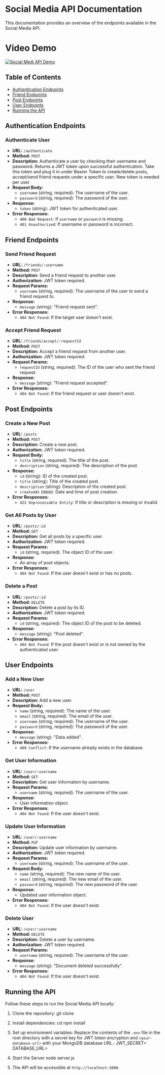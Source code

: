 # Social Media API Documentation

This documentation provides an overview of the endpoints available in the Social Media API.

# Video Demo
[![Social Medi API Demo](https://img.youtube.com/vi/9n592nXkthE/0.jpg)](https://youtu.be/9n592nXkthE)

## Table of Contents

- [Authentication Endpoints](#authentication-endpoints)
- [Friend Endpoints](#friend-endpoints)
- [Post Endpoints](#post-endpoints)
- [User Endpoints](#user-endpoints)
- [Running the API](#running-the-api)

## Authentication Endpoints

### Authenticate User

- **URL:** `/authenticate`
- **Method:** `POST`
- **Description:** Authenticate a user by checking their username and password. Returns a JWT token upon successful authentication. Take this token and plug it in under Bearer Token to create/delete posts, accept/send friend requests under a specific user. New token is needed per user.
- **Request Body:**
  - `username` (string, required): The username of the user.
  - `password` (string, required): The password of the user.
- **Response:**
  - `token` (string): JWT token for authenticated user.
- **Error Responses:**
  - `400 Bad Request`: If `username` or `password` is missing.
  - `401 Unauthorized`: If username or password is incorrect.

## Friend Endpoints

### Send Friend Request

- **URL:** `/friends/:username`
- **Method:** `POST`
- **Description:** Send a friend request to another user.
- **Authorization:** JWT token required.
- **Request Params:**
  - `username` (string, required): The username of the user to send a friend request to.
- **Response:**
  - `message` (string): "Friend request sent".
- **Error Responses:**
  - `404 Not Found`: If the target user doesn't exist.

### Accept Friend Request

- **URL:** `/friends/accept/:requestId`
- **Method:** `POST`
- **Description:** Accept a friend request from another user.
- **Authorization:** JWT token required.
- **Request Params:**
  - `requestId` (string, required): The ID of the user who sent the friend request.
- **Response:**
  - `message` (string): "Friend request accepted".
- **Error Responses:**
  - `404 Not Found`: If the friend request or user doesn't exist.

## Post Endpoints

### Create a New Post

- **URL:** `/posts`
- **Method:** `POST`
- **Description:** Create a new post.
- **Authorization:** JWT token required.
- **Request Body:**
  - `title` (string, required): The title of the post.
  - `description` (string, required): The description of the post.
- **Response:**
  - `id` (string): ID of the created post.
  - `title` (string): Title of the created post.
  - `description` (string): Description of the created post.
  - `createdAt` (date): Date and time of post creation.
- **Error Responses:**
  - `422 Unprocessable Entity`: If title or description is missing or invalid.

### Get All Posts by User

- **URL:** `/posts/:id`
- **Method:** `GET`
- **Description:** Get all posts by a specific user.
- **Authorization:** JWT token required.
- **Request Params:**
  - `id` (string, required): The object ID of the user.
- **Response:**
  - An array of post objects.
- **Error Responses:**
  - `404 Not Found`: If the user doesn't exist or has no posts.

### Delete a Post

- **URL:** `/posts/:id`
- **Method:** `DELETE`
- **Description:** Delete a post by its ID.
- **Authorization:** JWT token required.
- **Request Params:**
  - `id` (string, required): The object ID of the post to be deleted.
- **Response:**
  - `message` (string): "Post deleted".
- **Error Responses:**
  - `404 Not Found`: If the post doesn't exist or is not owned by the authenticated user.

## User Endpoints

### Add a New User

- **URL:** `/user`
- **Method:** `POST`
- **Description:** Add a new user.
- **Request Body:**
  - `name` (string, required): The name of the user.
  - `email` (string, required): The email of the user.
  - `username` (string, required): The username of the user.
  - `password` (string, required): The password of the user.
- **Response:**
  - `message` (string): "Data added".
- **Error Responses:**
  - `409 Conflict`: If the username already exists in the database.

### Get User Information

- **URL:** `/user/:username`
- **Method:** `GET`
- **Description:** Get user information by username.
- **Request Params:**
  - `username` (string, required): The username of the user.
- **Response:**
  - User information object.
- **Error Responses:**
  - `404 Not Found`: If the user doesn't exist.

### Update User Information

- **URL:** `/user/:username`
- **Method:** `PUT`
- **Description:** Update user information by username.
- **Authorization:** JWT token required.
- **Request Params:**
  - `username` (string, required): The username of the user.
- **Request Body:**
  - `name` (string, required): The new name of the user.
  - `email` (string, required): The new email of the user.
  - `password` (string, required): The new password of the user.
- **Response:**
  - Updated user information object.
- **Error Responses:**
  - `404 Not Found`: If the user doesn't exist.

### Delete User

- **URL:** `/user/:username`
- **Method:** `DELETE`
- **Description:** Delete a user by username.
- **Authorization:** JWT token required.
- **Request Params:**
  - `username` (string, required): The username of the user.
- **Response:**
  - `message` (string): "Document deleted successfully".
- **Error Responses:**
  - `404 Not Found`: If the user doesn't exist.

## Running the API

Follow these steps to run the Social Media API locally:

1. Clone the repository:
git clone <repository-url>

2. Install dependencies:
cd <project-folder>
npm install

3. Set up environment variables:
Replace the contents of the `.env` file in the root directory with a secret key for JWT token encryption and `<your-database-url>` with your MongoDB database URL.:
JWT_SECRET=<your-jwt-secret>
DATABASE_URL=<your-database-url>

4. Start the Server
node server.js

5. The API will be accessible at `http://localhost:3000`.
